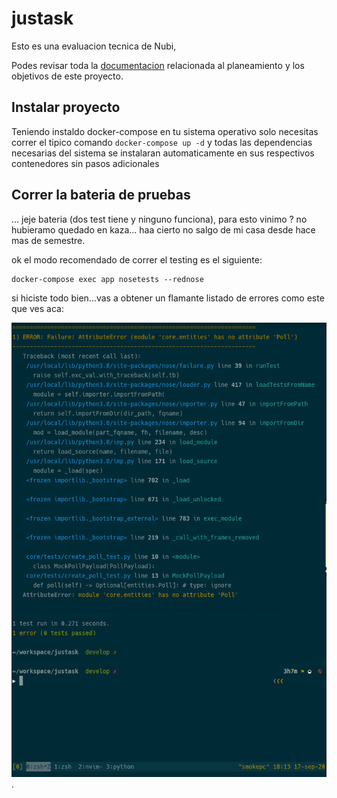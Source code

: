 # justask
Esto es una evaluacion tecnica de Nubi,


Podes revisar toda la [documentacion](docs/README.md) relacionada al planeamiento y los objetivos de este proyecto.

## Instalar proyecto
Teniendo instaldo docker-compose en tu sistema operativo solo necesitas
correr el tipico comando `docker-compose up -d` y todas las dependencias
necesarias del sistema se instalaran automaticamente en sus respectivos
contenedores sin pasos adicionales

## Correr la bateria de pruebas
... jeje bateria (dos test tiene y ninguno funciona), para esto vinimo ? no
hubieramo quedado en kaza... haa cierto no salgo de mi casa desde hace mas de
semestre.

ok el modo recomendado de correr el testing es el siguiente:
```
docker-compose exec app nosetests --rednose
```

si hiciste todo bien...vas a obtener un flamante listado de errores como este
que ves aca:

 ![y eso que pa esto estudiamo ehh](docs/epic_fail.png).
